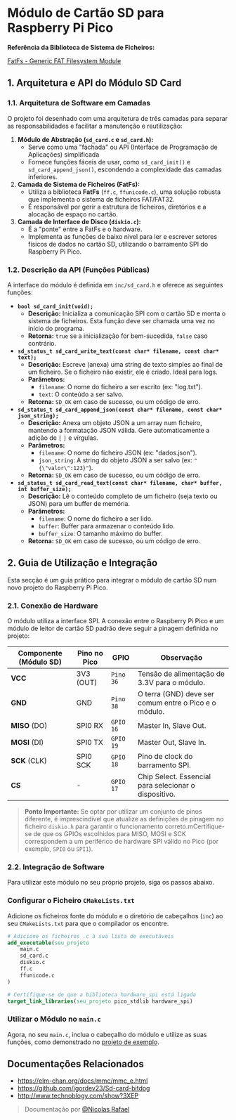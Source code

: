 # Módulo de Cartão SD para Raspberry Pi Pico

**Referência da Biblioteca de Sistema de Ficheiros:**

[FatFs - Generic FAT Filesystem Module](https://www.elm-chan.org/fsw/ff)

## 1. Arquitetura e API do Módulo SD Card

### 1.1. Arquitetura de Software em Camadas

O projeto foi desenhado com uma arquitetura de três camadas para separar as responsabilidades e facilitar a manutenção e reutilização:

1. **Módulo de Abstração (`sd_card.c` e `sd_card.h`):**
    - Serve como uma "fachada" ou API (Interface de Programação de Aplicações) simplificada
    - Fornece funções fáceis de usar, como `sd_card_init()` e `sd_card_append_json()`, escondendo a complexidade das camadas inferiores.
2. **Camada de Sistema de Ficheiros (FatFs):**
    - Utiliza a biblioteca **FatFs** (`ff.c`, `ffunicode.c`), uma solução robusta que implementa o sistema de ficheiros FAT/FAT32.
    - É responsável por gerir a estrutura de ficheiros, diretórios e a alocação de espaço no cartão.
3. **Camada de Interface de Disco (`diskio.c`):**
    - É a "ponte" entre a FatFs e o hardware.
    - Implementa as funções de baixo nível para ler e escrever setores físicos de dados no cartão SD, utilizando o barramento SPI do Raspberry Pi Pico.

### 1.2. Descrição da API (Funções Públicas)

A interface do módulo é definida em `inc/sd_card.h` e oferece as seguintes funções:

- **`bool sd_card_init(void);`**
  - **Descrição:** Inicializa a comunicação SPI com o cartão SD e monta o sistema de ficheiros. Esta função deve ser chamada uma vez no início do programa.
  - **Retorna:** `true` se a inicialização for bem-sucedida, `false` caso contrário.
- **`sd_status_t sd_card_write_text(const char* filename, const char* text);`**
  - **Descrição:** Escreve (anexa) uma string de texto simples ao final de um ficheiro. Se o ficheiro não existir, ele é criado. Ideal para logs.
  - **Parâmetros:**
    - `filename`: O nome do ficheiro a ser escrito (ex: "log.txt").
    - `text`: O conteúdo a ser salvo.
  - **Retorna:** `SD_OK` em caso de sucesso, ou um código de erro.
- **`sd_status_t sd_card_append_json(const char* filename, const char* json_string);`**
  - **Descrição:** Anexa um objeto JSON a um array num ficheiro, mantendo a formatação JSON válida. Gere automaticamente a adição de `[` `]` e vírgulas.
  - **Parâmetros:**
    - `filename`: O nome do ficheiro JSON (ex: "dados.json").
    - `json_string`: A string do objeto JSON a ser salvo (ex: `"{\"valor\":123}"`).
  - **Retorna:** `SD_OK` em caso de sucesso, ou um código de erro.
- **`sd_status_t sd_card_read_text(const char* filename, char* buffer, int buffer_size);`**
  - **Descrição:** Lê o conteúdo completo de um ficheiro (seja texto ou JSON) para um buffer de memória.
  - **Parâmetros:**
    - `filename`: O nome do ficheiro a ser lido.
    - `buffer`: Buffer para armazenar o conteúdo lido.
    - `buffer_size`: O tamanho máximo do buffer.
  - **Retorna:** `SD_OK` em caso de sucesso, ou um código de erro.

## 2. Guia de Utilização e Integração

Esta secção é um guia prático para integrar o módulo de cartão SD num novo projeto do Raspberry Pi Pico.

### 2.1. Conexão de Hardware

O módulo utiliza a interface SPI. A conexão entre o Raspberry Pi Pico e um módulo de leitor de cartão SD padrão deve seguir a pinagem definida no projeto:

| **Componente (Módulo SD)** | **Pino no Pico** | **GPIO** | **Observação** |
| --- | --- | --- | --- |
| **VCC** | 3V3 (OUT) | `Pino 36` | Tensão de alimentação de 3.3V para o módulo. |
| **GND** | GND | `Pino 38` | O terra (GND) deve ser comum entre o Pico e o módulo. |
| **MISO** (DO) | SPI0 RX | `GPIO 16` | Master In, Slave Out. |
| **MOSI** (DI) | SPI0 TX | `GPIO 19` | Master Out, Slave In. |
| **SCK** (CLK) | SPI0 SCK | `GPIO 18` | Pino de clock do barramento SPI. |
| **CS** | - | `GPIO 17` | Chip Select. Essencial para selecionar o dispositivo. |

> **Ponto Importante:** Se optar por utilizar um conjunto de pinos diferente, é imprescindível que atualize as definições de pinagem no ficheiro `diskio.h` para garantir o funcionamento correto.mCertifique-se de que os GPIOs escolhidos para MISO, MOSI e SCK correspondem a um periférico de hardware SPI válido no Pico (por exemplo, `SPI0` ou `SPI1`).

### 2.2. Integração de Software

Para utilizar este módulo no seu próprio projeto, siga os passos abaixo.

### Configurar o Ficheiro `CMakeLists.txt`

Adicione os ficheiros fonte do módulo e o diretório de cabeçalhos (`inc`) ao seu `CMakeLists.txt` para que o compilador os encontre.

``` Cmake
# Adicione os ficheiros .c à sua lista de executáveis
add_executable(seu_projeto
    main.c
    sd_card.c
    diskio.c
    ff.c
    ffunicode.c
)

# Certifique-se de que a biblioteca hardware_spi está ligada
target_link_libraries(seu_projeto pico_stdlib hardware_spi)
```

### Utilizar o Módulo no `main.c`

Agora, no seu `main.c`, inclua o cabeçalho do módulo e utilize as suas funções, como demonstrado no [projeto de exemplo](https://github.com/LabirasIFPI/SDCard_PicoW-EmbarcaTech/blob/831d0cc8abd954cd3e133a29194af6e9af786c14/main.c).

## Documentações Relacionados

- <https://elm-chan.org/docs/mmc/mmc_e.html>
- <https://github.com/igordev23/Sd-card-bitdog>
- <http://www.technoblogy.com/show?3XEP>

> Documentação por [@Nicolas Rafael](https://github.com/NicolasRaf)
